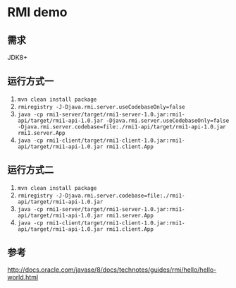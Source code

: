 # RMI demo
## 需求
JDK8+

## 运行方式一
1. `mvn clean install package`
1. `rmiregistry -J-Djava.rmi.server.useCodebaseOnly=false`
1. `java -cp rmi1-server/target/rmi1-server-1.0.jar:rmi1-api/target/rmi1-api-1.0.jar -Djava.rmi.server.useCodebaseOnly=false -Djava.rmi.server.codebase=file:./rmi1-api/target/rmi1-api-1.0.jar rmi1.server.App`
1. `java -cp rmi1-client/target/rmi1-client-1.0.jar:rmi1-api/target/rmi1-api-1.0.jar rmi1.client.App`

## 运行方式二
1. `mvn clean install package`
1. `rmiregistry -J-Djava.rmi.server.codebase=file:./rmi1-api/target/rmi1-api-1.0.jar`
1. `java -cp rmi1-server/target/rmi1-server-1.0.jar:rmi1-api/target/rmi1-api-1.0.jar rmi1.server.App`
1. `java -cp rmi1-client/target/rmi1-client-1.0.jar:rmi1-api/target/rmi1-api-1.0.jar rmi1.client.App`


## 参考
http://docs.oracle.com/javase/8/docs/technotes/guides/rmi/hello/hello-world.html
